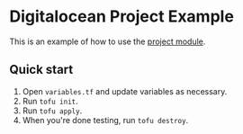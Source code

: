 # Digitalocean Project Example

This is an example of how to use the [project module](/modules/project).

## Quick start

1. Open `variables.tf` and update variables as necessary.
2. Run `tofu init`.
3. Run `tofu apply`.
4. When you're done testing, run `tofu destroy`.
